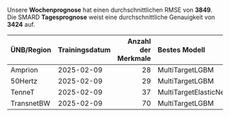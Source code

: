 
Unsere __Wochenprognose__ hat einen durchschnittlichen RMSE von __3849__.  
Die SMARD __Tagesprognose__ weist eine durchschnittliche Genauigkeit von __3424__ auf.
    
| ÜNB/Region   | Trainingsdatum   |   Anzahl der Merkmale | Bestes Modell         |   RMSE |   TSO RMSE |
|:-------------|:-----------------|----------------------:|:----------------------|-------:|-----------:|
| Amprion      | 2025-02-09       |                    28 | MultiTargetLGBM       |   1666 |       1539 |
| 50Hertz      | 2025-02-09       |                    29 | MultiTargetLGBM       |   1857 |       4312 |
| TenneT       | 2025-02-09       |                    37 | MultiTargetElasticNet |   1889 |       1536 |
| TransnetBW   | 2025-02-09       |                    70 | MultiTargetLGBM       |    821 |       1328 |